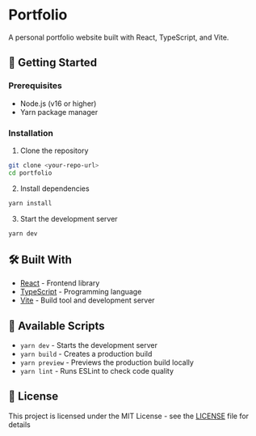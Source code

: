 # Portfolio

A personal portfolio website built with React, TypeScript, and Vite.

## 🚀 Getting Started

### Prerequisites

- Node.js (v16 or higher)
- Yarn package manager

### Installation

1. Clone the repository

```bash
git clone <your-repo-url>
cd portfolio
```

2. Install dependencies

```bash
yarn install
```

3. Start the development server

```bash
yarn dev
```

## 🛠️ Built With

- [React](https://reactjs.org/) - Frontend library
- [TypeScript](https://www.typescriptlang.org/) - Programming language
- [Vite](https://vitejs.dev/) - Build tool and development server

## 📝 Available Scripts

- `yarn dev` - Starts the development server
- `yarn build` - Creates a production build
- `yarn preview` - Previews the production build locally
- `yarn lint` - Runs ESLint to check code quality

## 📄 License

This project is licensed under the MIT License - see the [LICENSE](LICENSE) file for details
